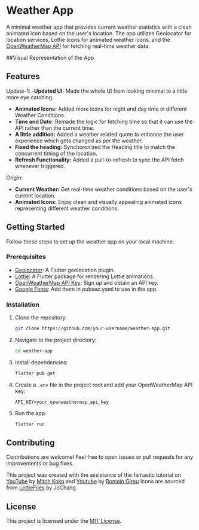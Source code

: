 # Weather App

A minimal weather app that provides current weather statistics with a clean animated icon based on the user's location. The app utilizes Geolocator for location services, Lottie Icons for animated weather icons, and the [OpenWeatherMap API](https://openweathermap.org) for fetching real-time weather data.

##Visual Representation of the App

<div>
   <p align=center>
   <imgsrc="https://github.com/HorizonChaser12/WeatherApp/assets/78254378/3a7a4f48-d4b6-490c-bd7f-1524690b5339">
   </p>
</div>

## Features

Update-1:
-**Updated UI:** Made the whole UI from looking minimal to a little more eye catching.
- **Animated Icons:** Added more icons for night and day time in different Weather Conditions.
- **Time and Date:** Remade the logic for fetching time so that it can use the API rather than the current time.
- **A little addition:** Added a weather related quote to enhance the user experience which gets changed as per the weather.
- **Fixed the heading:** Synchoronized the Heading title to match the concurrent timing of the location.
- **Refresh Functionality:** Added a pull-to-refresh to sync the API fetch whenever triggered.

Origin:
- **Current Weather:** Get real-time weather conditions based on the user's current location.
- **Animated Icons:** Enjoy clean and visually appealing animated icons representing different weather conditions.

## Getting Started

Follow these steps to set up the weather app on your local machine.

### Prerequisites

- [Geolocator](https://pub.dev/packages/geolocator): A Flutter geolocation plugin.
- [Lottie](https://pub.dev/packages/lottie): A Flutter package for rendering Lottie animations.
- [OpenWeatherMap API Key](https://openweathermap.org/appid): Sign up and obtain an API key.
- [Google Fonts](https://fonts.google.com/specimen/Montserrat): Add them in pubsec.yaml to use in the app. 

### Installation

1. Clone the repository:

   ```bash
   git clone https://github.com/your-username/weather-app.git
   ```

2. Navigate to the project directory:

   ```bash
   cd weather-app
   ```

3. Install dependencies:

   ```bash
   flutter pub get
   ```

4. Create a `.env` file in the project root and add your OpenWeatherMap API key:

   ```env
   API_KEY=your_openweathermap_api_key
   ```

5. Run the app:

   ```bash
   flutter run
   ```

## Contributing

Contributions are welcome! Feel free to open issues or pull requests for any improvements or bug fixes.

This project was created with the assistance of the fantastic tutorial on  [YouTube](https://www.youtube.com/watch?v=yLtpMqvMgdY&list=PLlvRDpXh1Se6FF_srf1fcahvQX3qFk86v&index=12) by [Mitch Koko](https://github.com/mitchkoko/) and [Youtube](https://www.youtube.com/watch?v=MMq4wkeHkPc) by [Romain Girou](https://github.com/romain-girou)
Icons are sourced from [LottieFiles](https://lottiefiles.com/vdr0uy2wwsoljqtc) by JoChang.
## License

This project is licensed under the [MIT License](LICENSE).

